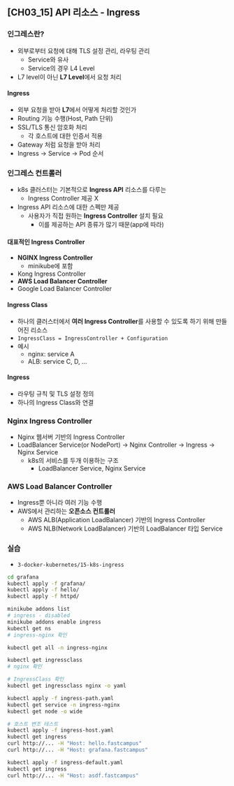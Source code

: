 ## [CH03_15] API 리소스 - Ingress

### 인그레스란?
- 외부로부터 요청에 대해 TLS 설정 관리, 라우팅 관리
  - Service와 유사
  - Service의 경우 L4 Level
- L7 level이 아닌 **L7 Level**에서 요청 처리

#### Ingress
- 외부 요청을 받아 **L7**에서 어떻게 처리할 것인가
- Routing 기능 수행(Host, Path 단위)
- SSL/TLS 통신 암호화 처리
  - 각 호스트에 대한 인증서 적용
- Gateway 처럼 요청을 받아 처리
- Ingress -> Service -> Pod 순서

### 인그레스 컨트롤러
- k8s 클러스터는 기본적으로 **Ingress API** 리소스를 다루는
  - Ingress Controller 제공 X
- Ingress API 리소스에 대한 스펙만 제공
  - 사용자가 직접 원하는 **Ingress Controller** 설치 필요
    - 이를 제공하는 API 종류가 많기 때문(app에 따라)

#### 대표적인 Ingress Controller
- **NGINX Ingress Controller**
  - minikube에 포함
- Kong Ingress Controller
- **AWS Load Balancer Controller**
- Google Load Balancer Controller

#### Ingress Class
- 하나의 클러스터에서 **여러 Ingress Controller**를 사용할 수 있도록 하기 위해 만들어진 리소스
- `IngressClass = IngressController + Configuration`
- 예시
  - nginx: service A
  - ALB: service C, D, ...

#### Ingress
- 라우팅 규칙 및 TLS 설정 정의
- 하나의 Ingress Class와 연결

### Nginx Ingress Controller
- Nginx 웹서버 기반의 Ingress Controller
- LoadBalancer Service(or NodePort) -> Nginx Controller -> Ingress -> Nginx Service 
  - k8s의 서비스를 두개 이용하는 구조
    - LoadBalancer Service, Nginx Service

### AWS Load Balancer Controller
- Ingress뿐 아니라 여러 기능 수행
- AWS에서 관리하는 **오픈소스 컨트롤러**
  - AWS ALB(Application LoadBalancer) 기반의 Ingress Controller
  - AWS NLB(Network LoadBalancer) 기반의 LoadBalancer 타입 Service

### 실습
- `3-docker-kubernetes/15-k8s-ingress`
```bash
cd grafana
kubectl apply -f grafana/
kubectl apply -f hello/
kubectl apply -f httpd/

minikube addons list
# ingress - disabled
minikube addons enable ingress
kubectl get ns
# ingress-nginx 확인

kubectl get all -n ingress-nginx

kubectl get ingressclass
# nginx 확인

# IngressClass 확인
kubectl get ingressclass nginx -o yaml

kubectl apply -f ingress-path.yaml
kubectl get service -n ingress-nginx
kubectl get node -o wide

# 호스트 변조 테스트
kubectl apply -f ingress-host.yaml
kubectl get ingress
curl http://... -H "Host: hello.fastcampus"
curl http://... -H "Host: grafana.fastcampus"

kubectl apply -f ingress-default.yaml
kubectl get ingress
curl http://... -H "Host: asdf.fastcampus"
```